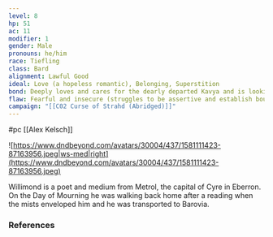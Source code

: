 ```yaml
---
level: 8
hp: 51
ac: 11
modifier: 1
gender: Male
pronouns: he/him
race: Tiefling
class: Bard
alignment: Lawful Good
ideal: Love (a hopeless romantic), Belonging, Superstition
bond: Deeply loves and cares for the dearly departed Kavya and is looking for a way to bring her back.
flaw: Fearful and insecure (struggles to be assertive and establish boundaries, especially toward the spirits who haunt him), Freezes under stress.
campaign: "[[C02 Curse of Strahd (Abridged)]]"
---
```

 #pc [[Alex Kelsch]]

![https://www.dndbeyond.com/avatars/30004/437/1581111423-87163956.jpeg|ws-med|right](https://www.dndbeyond.com/avatars/30004/437/1581111423-87163956.jpeg)

Willimond is a poet and medium from Metrol, the capital of Cyre in Eberron. On the Day of Mourning he was walking back home after a reading when the mists enveloped him and he was transported to Barovia.

### References
